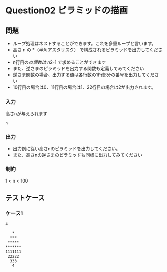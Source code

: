 # Question02 ピラミッドの描画

## 問題

* ループ処理はネストすることができます。これを多重ループと言います。
* 高さ n の *（半角アスタリスク） で構成されるピラミッドを出力してください
* n行目の*の個数は n*2-1 で求めることができます
* また、逆さまのピラミッドを出力する関数も定義してみてください
* 逆さま関数の場合、出力する値は各行数の1桁部分の番号を出力してください
* 10行目の場合は0、11行目の場合は1、22行目の場合は2が出力されます。

### 入力

高さnが与えられます

```bash
n
```

### 出力

* 出力例に従い高さnのピラミッドを出力してください。
* また、高さnの逆さまのピラミッドも同様に出力してみてください

### 制約

1 < n < 100

## テストケース

### ケース1

```bash
4
```

```bash
   *
  ***
 *****
*******
1111111
 22222
  333
   4
```